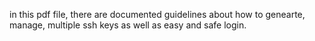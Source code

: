 in this pdf file, there are documented guidelines about how to genearte, manage, multiple ssh keys as well as easy and safe login.
